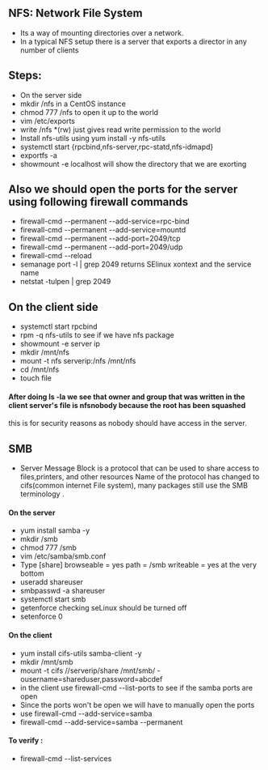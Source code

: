 ## NFS: Network File System
* Its a way of mounting directories over a network. 
* In a typical NFS setup there is a server that exports a director in any number of clients

## Steps:
* On the server side
* mkdir /nfs in a CentOS instance
* chmod 777 /nfs to open it up to the world
* vim /etc/exports
* write /nfs *(rw) just gives read write permission to the world 
* Install nfs-utils using yum install -y nfs-utils
* systemctl start {rpcbind,nfs-server,rpc-statd,nfs-idmapd}
* exportfs -a
* showmount -e localhost will show the directory that we are exorting 

## Also we should open the ports for the server using following firewall commands 
* firewall-cmd --permanent --add-service=rpc-bind
* firewall-cmd --permanent --add-service=mountd
* firewall-cmd --permanent --add-port=2049/tcp
* firewall-cmd --permanent --add-port=2049/udp
* firewall-cmd --reload
* semanage port -l | grep 2049 returns SElinux xontext and the service name 
* netstat -tulpen | grep 2049 

## On the client side 
* systemctl start rpcbind 
* rpm -q nfs-utils to see if we have nfs package
* showmount -e server ip 
* mkdir /mnt/nfs
* mount -t nfs serverip:/nfs /mnt/nfs
* cd /mnt/nfs
* touch file 

#### After doing ls -la we see that owner and group that was written in the client server's file is nfsnobody because the root has been squashed
this is for security reasons as nobody should have access in the server. 

## SMB 
* Server Message Block is a protocol that can be used to share access to files,printers, and other resources
Name of the protocol has changed to cifs(common internet File system), many packages still use the SMB terminology . 

#### On the server
* yum install samba -y
* mkdir /smb
* chmod 777 /smb
* vim /etc/samba/smb.conf
* Type [share]
        browseable = yes
        path = /smb
        writeable = yes at the very bottom 
* useradd shareuser 
* smbpasswd -a shareuser
* systemctl start smb
* getenforce checking seLinux should be turned off
* setenforce 0

#### On the client
* yum install cifs-utils samba-client -y
* mkdir /mnt/smb
* mount -t cifs //serverip/share /mnt/smb/ -ousername=shareduser,password=abcdef
* in the client use  firewall-cmd --list-ports to see if the samba ports are open 
* Since the ports won't be open we will have to manually open the ports 
* use firewall-cmd --add-service=samba
* firewall-cmd --add-service=samba --permanent
#### To verify : 
* firewall-cmd --list-services 


